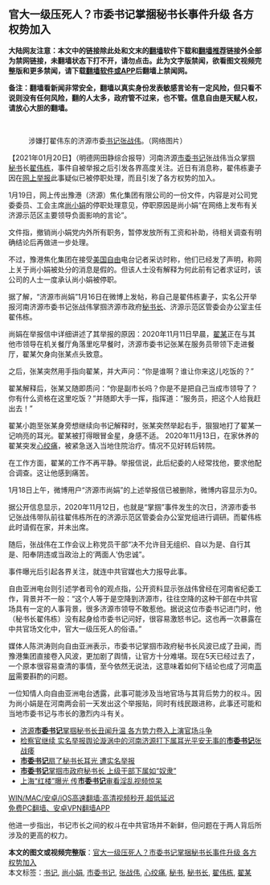  <h2>官大一级压死人？市委书记掌捆秘书长事件升级 各方权势加入</h2> <p class="notice"><b>大陆网友注意：本文中的链接除此处和文末的<a href="https://github.com/bannedbook/fanqiang" >翻墙</a>软件下载和<a href="https://github.com/killgcd/justmysocks/blob/master/README.md">翻墙推荐</a>链接外全部为禁网链接，未翻墙状态下打不开，请勿点击。此为文字版禁闻，欲看图文视频完整版和更多禁闻，请下载<a href="https://github.com/bannedbook/fanqiang">翻墙软件或APP</a>后翻墙上禁闻网。</p><p>备注：翻墙看新闻非常安全，翻墙以真实身份发表敏感言论有一定风险，但只看不说则没有任何风险，翻的人太多，政府管不过来，也不管。信息自由是天赋人权，请放心大胆的翻墙。</b></p>  <div class="entry"> <br /> <figure><figcaption class="wp-caption-text">涉嫌打翟伟东的济源市委<a href="https://www.bannedbook.org/bnews/tag/%e4%b9%a6%e8%ae%b0/" class="st_tag internal_tag" rel="tag" title="标签 书记 下的日志">书记</a><a href="https://www.bannedbook.org/bnews/tag/%e5%bc%a0%e6%88%98%e4%bc%9f/" class="st_tag internal_tag" rel="tag" title="标签 张战伟 下的日志">张战伟</a>。（网络图片）</figcaption></figure> <p>【2021年01月20日】（明德网田静综合报导）河南济源<a href="https://www.bannedbook.org/bnews/tag/%e5%b8%82%e5%a7%94%e4%b9%a6%e8%ae%b0/" class="st_tag internal_tag" rel="tag" title="标签 市委书记 下的日志">市委书记</a>张战伟当众掌掴<a href="https://www.bannedbook.org/bnews/tag/%E7%A7%98%E4%B9%A6/" class="st_tag internal_tag" rel="tag" title="标签 秘书 下的日志">秘书</a>长<a href="https://www.bannedbook.org/bnews/tag/%e7%bf%9f%e4%bc%9f%e6%a0%8b/" class="st_tag internal_tag" rel="tag" title="标签 翟伟栋 下的日志">翟伟栋</a>，事件自被举报之后引发各界高度关注。近日有消息称，翟伟栋妻子因在<span class='wp_keywordlink'><a href="https://www.bannedbook.org/forum30/" title="我要举报贪官 网络举报贪污" target="_blank">网上举报</a></span>此事疑似已被停职处理，而且引发了各方权势的加入。</p> <p>1月19日，网上传出豫港（济源）焦化集团有限公司的一份文件，内容是对公司党委委员、工会主席<a href="https://www.bannedbook.org/bnews/tag/%e5%b0%9a%e5%b0%8f%e5%a8%9f/" class="st_tag internal_tag" rel="tag" title="标签 尚小娟 下的日志">尚小娟</a>的停职处理意见，停职原因是尚小娟“在网络上发布有关济源示范区主要领导负面影响的言论”。</p> <p>文件指，撤销尚小娟党内外所有职务，暂停发放所有工资和补助，待相关调查有明确结论后再做进一步处理。</p> <p>不过，豫港焦化集团在接受<span class='wp_keywordlink'><a href="https://www.bannedbook.org/forum2/topic894.html" title="美国自由的故事" target="_blank">美国自由</a></span>电台记者采访时称，他们已经发了声明，称网上关于尚小娟被处分的消息是假的。但该人士没有解释为何此前有记者求证时，该公司的人士一度承认尚小娟被停职。</p>  <p>据了解，“济源市尚娟”1月16日在微博上发帖，称自己是翟伟栋妻子，实名公开举报河南济源市委书记张战伟掌掴济源市政府<a href="https://www.bannedbook.org/bnews/tag/%E7%A7%98%E4%B9%A6%E9%95%BF/" class="st_tag internal_tag" rel="tag" title="标签 秘书长 下的日志">秘书长</a>、济源示范区管委会办公室主任翟伟栋。</p> <p>尚娟在举报信中详细讲述了其举报的原因：2020年11月11日早晨，<a href="https://www.bannedbook.org/bnews/tag/%E7%BF%9F%E6%9F%90/" class="st_tag internal_tag" rel="tag" title="标签 翟某 下的日志">翟某</a>正在与其他市领导在机关餐厅角落里吃早餐时，济源市委书记张某在服务员带领下走进餐厅，翟某欠身向张某点头致意。</p> <p>之后，张某突然用手指向翟某，并大声问：“你是谁啊？谁让你来这儿吃饭的？”</p> <p>翟某解释后，张某又随即质问：“你是副市长吗？你是不是把自己当成市领导了？你有什么资格在这里吃饭？”并随即大手一挥，指挥道：“服务员，把这个人给我赶出去！”</p>  <p>翟某小跑至张某身旁想继续向书记解释时，张某突然举起右手，狠狠地打了翟某一记响亮的耳光。翟某被打得眼冒金星，身感不适。 2020年11月13日，在家休养的翟某突发<a href="https://www.bannedbook.org/bnews/tag/%e5%bf%83%e7%bb%9e%e7%97%9b/" class="st_tag internal_tag" rel="tag" title="标签 心绞痛 下的日志">心绞痛</a>，被紧急送入当地住院治疗。情况不见好转后转院。</p> <p>在工作方面，翟某的工作不再平静。举报信说，此后纪委的人经常找他，要求他配合调查。这让他感到痛苦。</p> <p>1月18日上午，微博用户“济源市尚娟”的上述举报信已被删除，微博内容显示为0。</p> <p>据公开信息显示，2020年11月12日，也就是“掌掴”事件发生的次日，济源市委书记张战伟带队前往翟伟栋所在的济源示范区管委会办公室党组进行调研。而翟伟栋此时请假在家，并未出席。</p>  <p>随后，张战伟在工作会议上称党员干部“决不允许目无组织、自以为是、自行其是、阳奉阴违或当政治上的‘两面人’伪忠诚”。</p> <p>事件曝光后引起各界关注，就连中共官媒也大力报导此事。</p> <p>自由亚洲电台则引述学者司令的观点指，公开资料显示张战伟曾经在河南省纪委工作，背景并不一般：“这个人等于是空降到济源市，往往空降的这种干部在中共官场具有一定的人事背景，很多济源市领导不敢惹他。据说这位市委书记进门时，他（秘书长翟伟栋）没有起身给市委书记问好，很容易激怒书记。这也再一次暴露在中共官场文化中，官大一级压死人的俗语。”</p> <p>媒体人陈洪涛则向自由亚洲表示，市委书记掌掴市政府秘书长风波已成了丑闻，而豫港集团直接卷入风波，更加剧了舆情，让官方十分难堪。现在5天已经过去了，一个原本很容易查清的事情，至今依然无说法，这意味着如何下结论也成了河南<span class='wp_keywordlink_affiliate'><a href="https://www.bannedbook.org/bnews/ccpdope/" title="中共高层内幕" target="_blank">高层</a></span>需要斟酌的问题。</p>  <p>一位知情人向自由亚洲电台透露，此事可能涉及当地官场与其背后势力的权斗。因为尚小娟是在河南两会前一天发出这个举报贴，同时有线民跟进称，此事还可能和当地市委书记与市长的激烈内斗有关。</p> <ul class='op-related-articles' title='相关阅读'> <li><a href='https://www.bannedbook.org/bnews/headline/20210120/1471513.html' target='_blank'>济源<b>市委书记</b>掌掴秘书长丑闻升温 各方势力卷入上演官场斗争</a></li> <li><a href='https://www.bannedbook.org/bnews/baitai/20210120/1471491.html' target='_blank'>检察官继续 实名举报舆论漩涡中的河南济源打下属耳光平安无事的<b>市委书记</b>张战痿</a></li> <li><a href='https://www.bannedbook.org/bnews/ssgc/20210120/1471028.html' target='_blank'><b>市委书记</b>扇了秘书长耳光 遭实名举报</a></li> <li><a href='https://www.bannedbook.org/bnews/ssgc/20210119/1470926.html' target='_blank'><b>市委书记</b>掌掴市政府秘书长 上级干部下属如“奴隶”</a></li> <li><a href='https://www.bannedbook.org/bnews/headline/20210119/1470629.html' target='_blank'>上海“红楼”曝光 传<b>市委书记</b>审看淫乱视频惊呆</a></li> </ul> <p class="texttj"> <a href="https://github.com/bannedbook/fanqiang/wiki/V2ray%E6%9C%BA%E5%9C%BA" target="_blank">WIN/MAC/安卓/iOS高速翻墙:高清视频秒开,超低延迟</a><br/> <a href="https://github.com/bannedbook/fanqiang/wiki/%E7%A6%81%E9%97%BB%E7%BD%91%E5%AE%89%E5%8D%93%E7%BF%BB%E5%A2%99%E6%96%B0%E9%97%BBAPP" target="_blank">免费PC翻墙、安卓VPN翻墙APP</a></p><p>他进一步指出，书记市长之间的权斗在中共官场并不新鲜，但问题在于两人背后所涉及的更高的权力。</p><a name='sharetosocial'></a>       <div><b>本文的图文或视频完整版</b>：<a href='https://www.bannedbook.org/bnews/comments/20210121/1471709.html'>官大一级压死人？市委书记掌捆秘书长事件升级 各方权势加入</a></div>  </div><!--END ENTRY--> <div class="postfooter"> <div>本文标签：<a href="https://www.bannedbook.org/bnews/tag/%e4%b9%a6%e8%ae%b0/" rel="tag">书记</a>, <a href="https://www.bannedbook.org/bnews/tag/%e5%b0%9a%e5%b0%8f%e5%a8%9f/" rel="tag">尚小娟</a>, <a href="https://www.bannedbook.org/bnews/tag/%e5%b8%82%e5%a7%94%e4%b9%a6%e8%ae%b0/" rel="tag">市委书记</a>, <a href="https://www.bannedbook.org/bnews/tag/%e5%bc%a0%e6%88%98%e4%bc%9f/" rel="tag">张战伟</a>, <a href="https://www.bannedbook.org/bnews/tag/%e5%bf%83%e7%bb%9e%e7%97%9b/" rel="tag">心绞痛</a>, <a href="https://www.bannedbook.org/bnews/tag/%E7%A7%98%E4%B9%A6/" rel="tag">秘书</a>, <a href="https://www.bannedbook.org/bnews/tag/%E7%A7%98%E4%B9%A6%E9%95%BF/" rel="tag">秘书长</a>, <a href="https://www.bannedbook.org/bnews/tag/%e7%bf%9f%e4%bc%9f%e6%a0%8b/" rel="tag">翟伟栋</a>, <a href="https://www.bannedbook.org/bnews/tag/%E7%BF%9F%E6%9F%90/" rel="tag">翟某</a></div>  </div><!--END POSTFOOTER--> 
